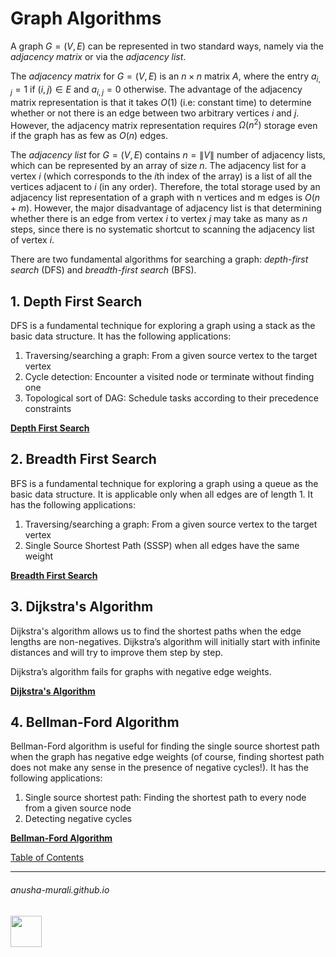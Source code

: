 # Graph Algorithms

A graph $G = (V, E)$ can be represented in two standard ways, namely via the *adjacency matrix* or via the *adjacency list*.

The *adjacency matrix* for $G = (V, E)$ is an $n \times n$ matrix $A$, where the entry $a_{i,j} = 1$ if $(i, j) \in E$ and $a_{i, j} = 0$ otherwise. The advantage of the adjacency matrix representation is that it takes $O(1)$ (i.e: constant time) to determine whether or not there is an edge between two arbitrary vertices $i$ and $j$. However, the adjacency matrix representation requires $\Omega(n^2)$ storage even if the graph has as few as $O(n)$ edges.

The *adjacency list* for $G = (V, E)$ contains $n = \|V\|$ number of adjacency lists, which can be represented by an array of size $n$. The adjacency list for a vertex $i$ (which corresponds to the $i$th index of the array) is a list of all the vertices adjacent to $i$ (in any order). Therefore, the total storage used by an adjacency list representation of a graph with n vertices and m edges is $O(n + m)$. However, the major disadvantage of adjacency list is that determining whether there is an edge from vertex $i$ to vertex $j$ may take as many as $n$ steps, since there is no systematic shortcut to scanning the adjacency list of vertex $i$. 

There are two fundamental algorithms for searching a graph: *depth-first search* (DFS) and *breadth-first search* (BFS).

## 1. Depth First Search

DFS is a fundamental technique for exploring a graph using a stack as the basic data structure. It has the following applications:
1. Traversing/searching a graph: From a given source vertex to the target vertex
2. Cycle detection: Encounter a visited node or terminate without finding one
3. Topological sort of DAG: Schedule tasks according to their precedence constraints

**[Depth First Search](./dfs.md)**

## 2. Breadth First Search

BFS is a fundamental technique for exploring a graph using a queue as the basic data structure. It is applicable only when all edges are of length 1. It has the following applications:
1. Traversing/searching a graph: From a given source vertex to the target vertex
2. Single Source Shortest Path (SSSP) when all edges have the same weight

**[Breadth First Search](./bfs.md)**

## 3. Dijkstra's Algorithm

Dijkstra's algorithm allows us to find the shortest paths when the edge lengths are non-negatives. Dijkstra’s algorithm will initially start with infinite distances and will try to improve them step by step.

Dijkstra’s algorithm fails for graphs with negative edge weights.

**[Dijkstra's Algorithm](./dijkstra.md)**

## 4. Bellman-Ford Algorithm

Bellman-Ford algorithm is useful for finding the single source shortest path when the graph has negative edge weights (of course, finding shortest path does not make any sense in the presence of negative cycles!). It has the following applications:
1. Single source shortest path: Finding the shortest path to every node from a given source node
2. Detecting negative cycles

**[Bellman-Ford Algorithm](./bellman-ford.md)**


[Table of Contents](./cs124.md)

* * *
###### anusha-murali.github.io

<img src="https://github.com/anusha-murali/anusha-murali.github.io/assets/111596338/639243aa-2857-4595-a65a-7852762bb002" width="50" height="50"/>
